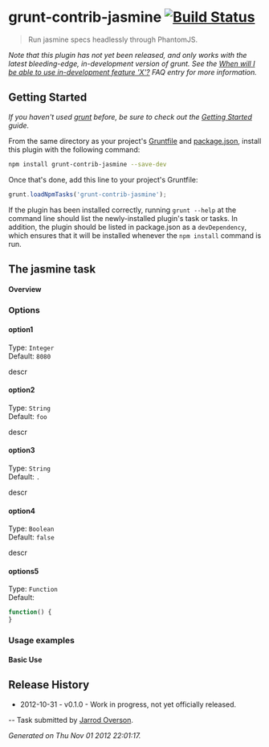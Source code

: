 # grunt-contrib-jasmine [![Build Status](https://secure.travis-ci.org/gruntjs/grunt-contrib-jasmine.png?branch=master)](http://travis-ci.org/gruntjs/grunt-contrib-jasmine)

> Run jasmine specs headlessly through PhantomJS.

_Note that this plugin has not yet been released, and only works with the latest bleeding-edge, in-development version of grunt. See the [When will I be able to use in-development feature 'X'?](https://github.com/gruntjs/grunt/blob/devel/docs/faq.md#when-will-i-be-able-to-use-in-development-feature-x) FAQ entry for more information._

## Getting Started
_If you haven't used [grunt][] before, be sure to check out the [Getting Started][] guide._

From the same directory as your project's [Gruntfile][Getting Started] and [package.json][], install this plugin with the following command:

```bash
npm install grunt-contrib-jasmine --save-dev
```

Once that's done, add this line to your project's Gruntfile:

```js
grunt.loadNpmTasks('grunt-contrib-jasmine');
```

If the plugin has been installed correctly, running `grunt --help` at the command line should list the newly-installed plugin's task or tasks. In addition, the plugin should be listed in package.json as a `devDependency`, which ensures that it will be installed whenever the `npm install` command is run.

[grunt]: http://gruntjs.com/
[Getting Started]: https://github.com/gruntjs/grunt/blob/devel/docs/getting_started.md
[package.json]: https://npmjs.org/doc/json.html


## The jasmine task

#### Overview


### Options

#### option1
Type: `Integer`  
Default: `8080`

descr

#### option2
Type: `String`  
Default: `foo`

descr

#### option3
Type: `String`  
Default: `.`

descr

#### option4
Type: `Boolean`  
Default: `false`

descr

#### options5
Type: `Function`  
Default:

```js
function() {
}
```

### Usage examples

#### Basic Use


## Release History

 * 2012-10-31 - v0.1.0 - Work in progress, not yet officially released.

--
Task submitted by <a href="http://jarrodoverson.com">Jarrod Overson</a>.

*Generated on Thu Nov 01 2012 22:01:17.*
